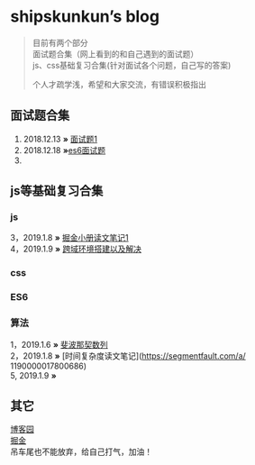 # shipskunkun’s  blog

>目前有两个部分  
>面试题合集（网上看到的和自己遇到的面试题）  
>js、css基础复习合集(针对面试各个问题，自己写的答案)
>
>个人才疏学浅，希望和大家交流，有错误积极指出


## 面试题合集
1. 2018.12.13 **»** [面试题1](https://github.com/shipskunkun/blog/blob/master/%E9%9D%A2%E8%AF%95%E9%A2%98%E5%90%88%E9%9B%86/%E9%9D%A2%E8%AF%95%E9%A2%981.md)  
2. 2018.12.18 **»**[es6面试题](https://github.com/shipskunkun/blog/blob/master/%E9%9D%A2%E8%AF%95%E9%A2%98%E5%90%88%E9%9B%86/es6%E9%9D%A2%E8%AF%95%E9%A2%98.md)
3. 

## js等基础复习合集

### js

3，2019.1.8 **»** [掘金小册读文笔记1]()  
4，2019.1.9 **»** [跨域环境搭建以及解决]()



### css

### ES6

### 算法
1，2019.1.6 **»**  [斐波那契数列](https://juejin.im/post/5c31469d518825254f233036)  
2，2019.1.8 **»** [时间复杂度读文笔记](https://segmentfault.com/a/  1190000017800686)  
5, 2019.1.9 **»** []()  







## 其它
[博客园](https://www.cnblogs.com/shipskunkun/)  
[掘金](https://juejin.im/user/59351d4ea0bb9f0058e7f6eb)  
吊车尾也不能放弃，给自己打气，加油！